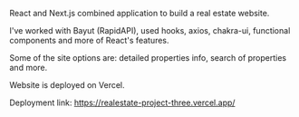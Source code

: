 React and Next.js combined application to build a real estate website.

I've worked with Bayut (RapidAPI), used hooks, axios, chakra-ui, functional components and more of React's features.

Some of the site options are: detailed properties info, search of properties and more.

Website is deployed on Vercel.

Deployment link: https://realestate-project-three.vercel.app/
